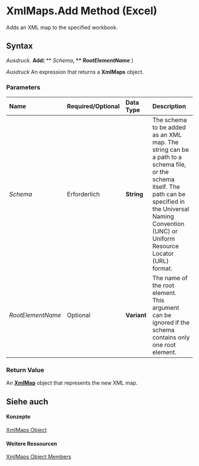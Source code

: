 
# XmlMaps.Add Method (Excel)

Adds an XML map to the specified workbook.


## Syntax

 _Ausdruck_. **Add**( ** _Schema_**, ** _RootElementName_** )

 _Ausdruck_ An expression that returns a **XmlMaps** object.


### Parameters



|**Name**|**Required/Optional**|**Data Type**|**Description**|
|:-----|:-----|:-----|:-----|
| _Schema_|Erforderlich|**String**|The schema to be added as an XML map. The string can be a path to a schema file, or the schema itself. The path can be specified in the Universal Naming Convention (UNC) or Uniform Resource Locator (URL) format.|
| _RootElementName_|Optional|**Variant**|The name of the root element. This argument can be ignored if the schema contains only one root element.|

### Return Value

An  **[XmlMap](39b0823f-0068-d8df-e4e1-ca62b55d58f5.md)** object that represents the new XML map.


## Siehe auch


#### Konzepte


[XmlMaps Object](0cb16ec8-1120-0da3-508b-c1c9b0aa1701.md)
#### Weitere Ressourcen


[XmlMaps Object Members](http://msdn.microsoft.com/library/10b087e3-e654-2c1e-569e-c7573e0456c2%28Office.15%29.aspx)